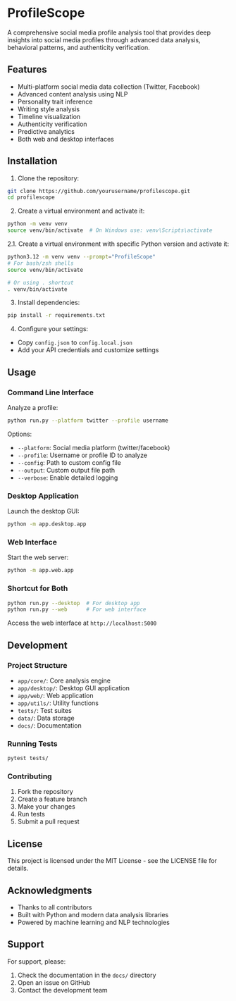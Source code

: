 # ProfileScope

A comprehensive social media profile analysis tool that provides deep insights into social media profiles through advanced data analysis, behavioral patterns, and authenticity verification.

## Features

- Multi-platform social media data collection (Twitter, Facebook)
- Advanced content analysis using NLP
- Personality trait inference
- Writing style analysis
- Timeline visualization
- Authenticity verification
- Predictive analytics
- Both web and desktop interfaces

## Installation

1. Clone the repository:
```bash
git clone https://github.com/yourusername/profilescope.git
cd profilescope
```

2. Create a virtual environment and activate it:
```bash
python -m venv venv
source venv/bin/activate  # On Windows use: venv\Scripts\activate
```

2.1. Create a virtual environment with specific Python version and activate it:
```bash
python3.12 -m venv venv --prompt="ProfileScope"
# For bash/zsh shells
source venv/bin/activate

# Or using . shortcut
. venv/bin/activate
```


3. Install dependencies:
```bash
pip install -r requirements.txt
```

4. Configure your settings:
- Copy `config.json` to `config.local.json`
- Add your API credentials and customize settings

## Usage

### Command Line Interface

Analyze a profile:
```bash
python run.py --platform twitter --profile username
```

Options:
- `--platform`: Social media platform (twitter/facebook)
- `--profile`: Username or profile ID to analyze
- `--config`: Path to custom config file
- `--output`: Custom output file path
- `--verbose`: Enable detailed logging

### Desktop Application

Launch the desktop GUI:
```bash
python -m app.desktop.app
```

### Web Interface

Start the web server:
```bash
python -m app.web.app
```
### Shortcut for Both

```bash
python run.py --desktop  # For desktop app
python run.py --web      # For web interface
```

Access the web interface at `http://localhost:5000`

## Development

### Project Structure

- `app/core/`: Core analysis engine
- `app/desktop/`: Desktop GUI application
- `app/web/`: Web application
- `app/utils/`: Utility functions
- `tests/`: Test suites
- `data/`: Data storage
- `docs/`: Documentation

### Running Tests

```bash
pytest tests/
```

### Contributing

1. Fork the repository
2. Create a feature branch
3. Make your changes
4. Run tests
5. Submit a pull request

## License

This project is licensed under the MIT License - see the LICENSE file for details.

## Acknowledgments

- Thanks to all contributors
- Built with Python and modern data analysis libraries
- Powered by machine learning and NLP technologies

## Support

For support, please:
1. Check the documentation in the `docs/` directory
2. Open an issue on GitHub
3. Contact the development team
